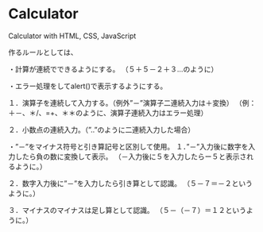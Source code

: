 # Calculator
Calculator with HTML, CSS, JavaScript

作るルールとしては、

・計算が連続でできるようにする。
（５＋５－２＋３…のように）



・エラー処理をしてalert()で表示するようにする。

１．演算子を連続して入力する。（例外”－”演算子二連続入力は＋変換）
（例：＋－、＊/、=+、＊＊のように、演算子連続入力はエラー処理）

２．小数点の連続入力。（”..”のように二連続入力した場合）



・”－”をマイナス符号と引き算記号と区別して使用。
１．”－”入力後に数字を入力したら負の数に変換して表示。
（－入力後に５を入力したらー５と表示されるように。）

２．数字入力後に”－”を入力したら引き算として認識。
（５－７＝－２というように。）

３．マイナスのマイナスは足し算として認識。
（５－（－７）＝１２というように。）
